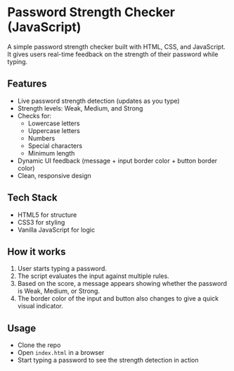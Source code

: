 # Password Strength Checker (JavaScript)

A simple password strength checker built with HTML, CSS, and JavaScript.  
It gives users real-time feedback on the strength of their password while typing.

## Features
- Live password strength detection (updates as you type)
- Strength levels: Weak, Medium, and Strong
- Checks for:
  - Lowercase letters
  - Uppercase letters
  - Numbers
  - Special characters
  - Minimum length
- Dynamic UI feedback (message + input border color + button border color)
- Clean, responsive design

## Tech Stack
- HTML5 for structure
- CSS3 for styling
- Vanilla JavaScript for logic

## How it works
1. User starts typing a password.
2. The script evaluates the input against multiple rules.
3. Based on the score, a message appears showing whether the password is Weak, Medium, or Strong.
4. The border color of the input and button also changes to give a quick visual indicator.

## Usage
- Clone the repo
- Open `index.html` in a browser
- Start typing a password to see the strength detection in action
